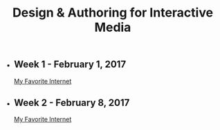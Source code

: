 
<html>
  <head>
    <meta charset="utf-8">
    <title>Weekly Assignments</title>
  </head>
  
  <body>
    <header>
      <h1>Design &amp; Authoring for Interactive Media</h1>
    </header>
    <ul>
      <li>
        <h2>Week 1 - February 1, 2017</h2>
        <a href="mfi1.html">My Favorite Internet</a>
      </li>
      <li>
        <h2>Week 2 - February 8, 2017</h2>
        <a href="mfil2.html">My Favorite Internet</a>
      </li>
    </ul>
  </body>
</html>
